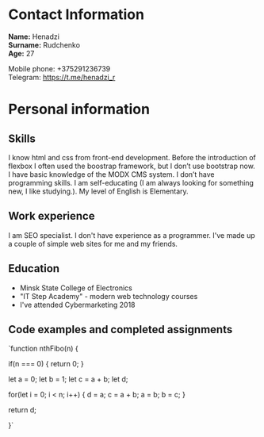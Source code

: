 # Contact Information

**Name:** Henadzi  
**Surname:** Rudchenko  
**Age:** 27  

Mobile phone: +375291236739  
Telegram: https://t.me/henadzi_r  

# Personal information  
## Skills  

I know html and css from front-end development. Before the introduction of flexbox I often used the boostrap framework, but I don’t use bootstrap now. I have basic knowledge of the MODX CMS system. I don’t have programming skills. I am self-educating (I am always looking for something new, I like studying.). My level of English is Elementary.

## Work experience  

I am SEO specialist. I don't have experience as a programmer. I've made up a couple of simple web sites for me and my friends.

## Education  

* Minsk State College of Electronics
* "IT Step Academy" - modern web technology courses
* I've attended Cybermarketing 2018

## Code examples and completed assignments

`function nthFibo(n) {
  
  if(n === 0) {
    return 0;
  }
  
  let a = 0;
  let b = 1;
  let c = a + b;
  let d;
  
  for(let i = 0; i < n; i++) {
      d = a;
      c = a + b;
      a = b;
      b = c;
  }
  
  return d;
  
}`